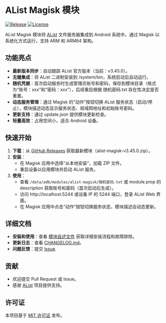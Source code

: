 # AList Magisk 模块

[![Release](https://img.shields.io/github/v/release/Alien-Et/Alist-Magisk)](https://github.com/Alien-Et/Alist-Magisk/releases)
[![License](https://img.shields.io/github/license/Alien-Et/Alist-Magisk)](https://github.com/Alien-Et/Alist-Magisk/blob/main/LICENSE)

AList Magisk 模块将 [AList](https://github.com/AlistGo/alist) 文件服务器集成到 Android 系统中，通过 Magisk 以系统化方式运行，支持 ARM 和 ARM64 架构。

## 功能亮点
- **最新版本同步**：自动跟踪 AList 官方版本（当前：v3.45.0）。
- **无缝集成**：将 AList 二进制安装到 /system/bin，系统启动后自动运行。
- **随机凭据**：首次启动服务时生成管理员账号和密码，保存到模块目录（格式为“账号：xxx”和“密码：xxx”），后续重启根据 随机密码.txt 存在性决定是否重置。
- **动态服务管理**：通过 Magisk 的“动作”按钮切换 AList 服务状态（启动/停止），模块描述动态显示服务状态、局域网地址和初始账号密码。
- **更新支持**：通过 update.json 提供模块更新检查。
- **轻量高效**：占用空间小，适合 Android 设备。

## 快速开始
1. **下载**：从 [GitHub Releases](https://github.com/Alien-Et/Alist-Magisk/releases) 获取最新模块（alist-magisk-v3.45.0.zip）。
2. **安装**：
   - 在 Magisk 应用中选择“从本地安装”，加载 ZIP 文件。
   - 重启设备以应用模块并启动 AList 服务。
3. **使用**：
   - 查看 `/data/adb/modules/alist-magisk/随机密码.txt` 或 module.prop 的 description 获取账号和密码（首次启动后生成）。
   - 访问 http://localhost:5244 或设备 IP 的 5244 端口，登录 AList Web 界面。
   - 在 Magisk 应用中点击“动作”按钮切换服务状态，模块描述会动态更新。

## 详细文档
- **安装和使用**：查看 [模块自述文件](Alist-Magisk/README.md) 获取详细安装流程和故障排除。
- **更新日志**：查看 [CHANGELOG.md](Alist-Magisk/CHANGELOG.md)。
- **问题反馈**：提交 [Issue](https://github.com/Alien-Et/Alist-Magisk/issues).

## 贡献
- 欢迎提交 Pull Request 或 Issue。
- 感谢 [AList](https://github.com/AlistGo/alist) 项目提供支持。

## 许可证
本项目基于 [MIT 许可证](LICENSE) 发布。
